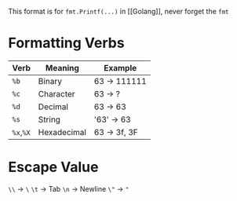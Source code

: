 This format is for `fmt.Printf(...)` in [[Golang]], never forget the `fmt`
# Formatting Verbs

| Verb      | Meaning     | Example      |
| --------- | ----------- | ------------ |
| `%b`      | Binary      | 63 -> 111111 |
| `%c`      | Character   | 63 -> ?      |
| `%d`      | Decimal     | 63 -> 63     |
| `%s`      | String      | '63' -> 63   |
| `%x`,`%X` | Hexadecimal | 63 -> 3f, 3F |

# Escape Value
`\\` -> `\`
`\t` -> Tab
`\n` -> Newline
`\"` -> `"`



